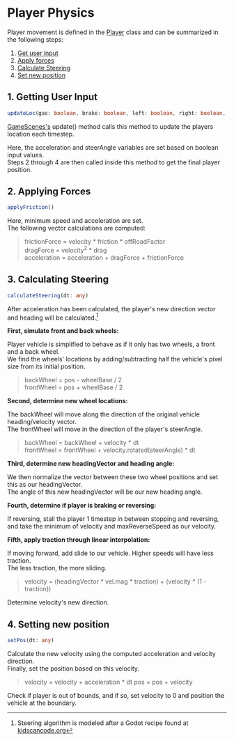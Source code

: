 # Player Physics

Player movement is defined in the [Player](https://github.com/rahoi/racing-roguelike/blob/main/src/lib/Player.ts) class and can be summarized in the following steps:
1. [Get user input](https://github.com/rahoi/racing-roguelike/edit/issue-46/docs/player-physics.md#getting-user-input)
2. [Apply forces](https://github.com/rahoi/racing-roguelike/edit/issue-46/docs/player-physics.md#applying-forces)
3. [Calculate Steering](https://github.com/rahoi/racing-roguelike/edit/issue-46/docs/player-physics.md#calculating-steering)
4. [Set new position](https://github.com/rahoi/racing-roguelike/edit/issue-46/docs/player-physics.md#setting-new-position)

## 1. Getting User Input
```typescript
updateLoc(gas: boolean, brake: boolean, left: boolean, right: boolean, dt: any)
```

[GameScenes's](https://github.com/rahoi/racing-roguelike/blob/main/src/lib/GameScene.ts) update() method calls this method to update the players location each timestep.

Here, the acceleration and steerAngle variables are set based on boolean input values. </br>
Steps 2 through 4 are then called inside this method to get the final player position.

## 2. Applying Forces
```typescript
applyFriction()
```

Here, minimum speed and acceleration are set. </br>
The following vector calculations are computed:

> frictionForce = velocity * friction * offRoadFactor </br>
> dragForce = velocity<sup>2</sup> * drag </br>
> acceleration = acceleration + dragForce + frictionForce

## 3. Calculating Steering
```typescript
calculateSteering(dt: any)
```
After acceleration has been calculated, the player's new direction vector and heading will be calculated.[^1]

**First, simulate front and back wheels:**

Player vehicle is simplified to behave as if it only has two wheels, a front and a back wheel. </br>
We find the wheels' locations by adding/subtracting half the vehicle's pixel size from its initial position.

> backWheel = pos - wheelBase / 2 </br>
> frontWheel = pos + wheelBase / 2

**Second, determine new wheel locations:**

The backWheel will move along the direction of the original vehicle heading/velocity vector. </br>
The frontWheel will move in the direction of the player's steerAngle.

> backWheel = backWheel + velocity * dt </br>
> frontWheel = frontWheel + velocity.rotated(steerAngle) * dt

**Third, determine new headingVector and heading angle:**

We then normalize the vector between these two wheel positions and set this as our headingVector. </br>
The angle of this new headingVector will be our new heading angle.

**Fourth, determine if player is braking or reversing:**

If reversing, stall the player 1 timestep in between stopping and reversing, and take the minimum of velocity and maxReverseSpeed as our velocity.

**Fifth, apply traction through linear interpolation:**

If moving forward, add slide to our vehicle. Higher speeds will have less traction. </br>
The less traction, the more sliding.

> velocity = (headingVector * vel.mag * traction) + (velocity * (1 - traction))

Determine velocity's new direction.

## 4. Setting new position
```typescript
setPos(dt: any)
```
Calculate the new velocity using the computed acceleration and velocity direction. </br>
Finally, set the position based on this velocity.

> velocity = velocity + acceleration * dt
> pos = pos + velocity

Check if player is out of bounds, and if so, set velocity to 0 and position the vehicle at the boundary.

[^1]: Steering algorithm is modeled after a Godot recipe found at [kidscancode.org](https://kidscancode.org/godot_recipes/2d/car_steering/)
